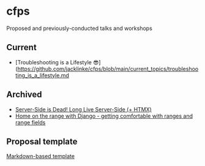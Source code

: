 # cfps

Proposed and previously-conducted talks and workshops

## Current

- [Troubleshooting is a Lifestyle 😎](https://github.com/jacklinke/cfps/blob/main/current_topics/troubleshooting_is_a_lifestyle.md

## Archived

- [Server-Side is Dead! Long Live Server-Side (+ HTMX)](https://github.com/jacklinke/cfps/blob/main/archived_topics/server_side_is_dead_-_long_live_server_side_(%2BHTMX).md)
- [Home on the range with Django - getting comfortable with ranges and range fields](https://github.com/jacklinke/cfps/blob/main/archived_topics/home_on_the_range.md)

## Proposal template

[Markdown-based template](https://github.com/jacklinke/cfps/blob/main/template.md)